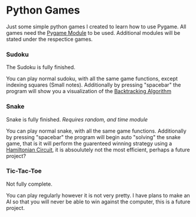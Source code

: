# Python Games

Just some simple python games I created to learn how to use Pygame. All games need the [Pygame Module](https://www.pygame.org/wiki/GettingStarted) to be used. Additional modules will be stated under the respectice games.

### Sudoku

The Sudoku is fully finished. 

You can play normal sudoku, with all the same game functions, except indexing squares (Small notes).
Additionally by pressing "spacebar" the program will show you a visualization of the [Backtracking Algorithm](https://en.wikipedia.org/wiki/Sudoku_solving_algorithms)

### Snake

Snake is fully finished. *Requires random, and time module*

You can play normal snake, with all the same game functions.
Additionally by pressing "spacebar" the program will begin auto "solving" the snake game, that is it will perform the guarenteed winning strategy using a [Hamiltonian Circuit](https://en.wikipedia.org/wiki/Hamiltonian_path), it is absoulutely not the most efficient, perhaps a future project?

### Tic-Tac-Toe

Not fully complete.

You can play regularly however it is not very pretty. I have plans to make an AI so that you will never be able to win against the computer, this is a future project.
